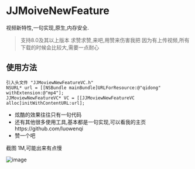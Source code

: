# JJMoiveNewFeature
视频新特性,一句实现,原生,内存安全.

> 支持8.0及其以上版本
> 求赞求赞,来吧,用赞来伤害我把
> 因为有上传视频,所有下载的时候会比较大,需要一点耐心

## 使用方法
```
引入头文件 "JJMoviewNewFeatureVC.h"
NSURL* url = [[NSBundle mainBundle]URLForResource:@"qidong" withExtension:@"mp4"];
JJMoviewNewFeatureVC* VC = [[JJMoviewNewFeatureVC alloc]initWithContentURL:url];
```

* 炫酷的效果往往只有一句代码
* 还有其他很多使用工具,基本都是一句实现,可以看我的主页https://github.com/luowenqi
* 赞一个吧


截图 1M,可能出来有点慢

![image](https://github.com/luowenqi/JJMoiveNewFeature/blob/master/视频新特性/视频新特性/视频%2C截图/111.gif)


